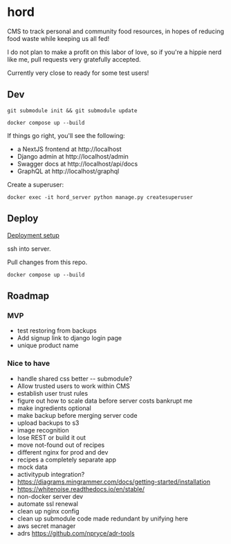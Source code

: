 # hord

CMS to track personal and community food resources, in hopes of reducing food waste while keeping us all fed!

I do not plan to make a profit on this labor of love, so if you're a hippie nerd like me, pull requests very gratefully accepted.

Currently very close to ready for some test users!

## Dev

`git submodule init && git submodule update`

`docker compose up --build`

If things go right, you'll see the following:

- a NextJS frontend at http://localhost
- Django admin at http://localhost/admin
- Swagger docs at http://localhost/api/docs
- GraphQL at http://localhost/graphql

Create a superuser:

`docker exec -it hord_server python manage.py createsuperuser`

## Deploy

[Deployment setup](deployment_setup.md)

ssh into server.

Pull changes from this repo.

`docker compose up --build`

## Roadmap

### MVP

- test restoring from backups
- Add signup link to django login page
- unique product name

### Nice to have

- handle shared css better -- submodule?
- Allow trusted users to work within CMS
- establish user trust rules
- figure out how to scale data before server costs bankrupt me
- make ingredients optional
- make backup before merging server code
- upload backups to s3
- image recognition
- lose REST or build it out
- move not-found out of recipes
- different nginx for prod and dev
- recipes a completely separate app
- mock data
- activitypub integration?
- https://diagrams.mingrammer.com/docs/getting-started/installation
- https://whitenoise.readthedocs.io/en/stable/
- non-docker server dev
- automate ssl renewal
- clean up nginx config
- clean up submodule code made redundant by unifying here
- aws secret manager
- adrs https://github.com/npryce/adr-tools
